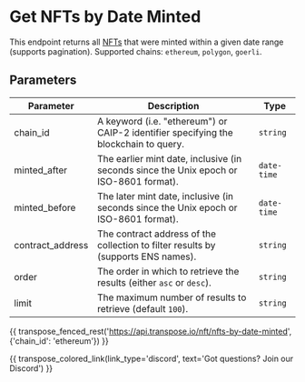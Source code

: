 # Get NFTs by Date Minted

This endpoint returns all [NFTs](../models/nft_model.md) that were minted within a given date range (supports pagination). Supported chains: `ethereum`, `polygon`, `goerli`.

## Parameters
| Parameter     | Description                                                                          | Type     | 
|---------------|--------------------------------------------------------------------------------------|----------|
| chain_id      | A keyword (i.e. "ethereum") or CAIP-2 identifier specifying the blockchain to query. | `string` | 
| minted_after | The earlier mint date, inclusive (in seconds since the Unix epoch or ISO-8601 format).   | `date-time` | 
| minted_before | The later mint date, inclusive (in seconds since the Unix epoch or ISO-8601 format).   | `date-time` | 
| contract_address | The contract address of the collection to filter results by (supports ENS names).   | `string` | 
| order | The order in which to retrieve the results (either `asc` or `desc`).   | `string` | 
| limit | The maximum number of results to retrieve (default `100`). | `string` |

{{ transpose_fenced_rest('https://api.transpose.io/nft/nfts-by-date-minted', {'chain_id': 'ethereum'}) }}

{{ transpose_colored_link(link_type='discord', text='Got questions?  Join our Discord') }}
